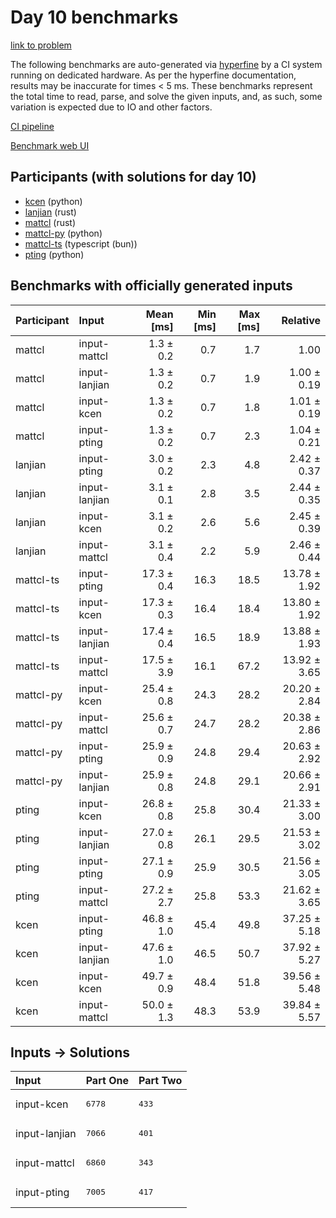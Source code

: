 # Day 10 benchmarks

[link to problem](https://adventofcode.com/2023/day/10)

The following benchmarks are auto-generated via
[hyperfine](https://github.com/sharkdp/hyperfine) by a CI system running on
dedicated hardware. As per the hyperfine documentation, results may be
inaccurate for times < 5 ms. These benchmarks represent the total time to read,
parse, and solve the given inputs, and, as such, some variation is expected due
to IO and other factors.

[CI pipeline](http://ci.papercode.net:8080/teams/main/pipelines/aoc2023)

[Benchmark web UI](https://aoc.ancalagon.black)


## Participants (with solutions for day 10)

- [kcen](https://github.com/kcen/aoc2023) (python)
- [lanjian](https://github.com/lanjian/aoc-2023) (rust)
- [mattcl](https://github.com/mattcl/aoc2023) (rust)
- [mattcl-py](https://github.com/mattcl/aoc2023-py) (python)
- [mattcl-ts](https://github.com/mattcl/aoc2023-js) (typescript (bun))
- [pting](https://github.com/pting/aoc2023) (python)


## Benchmarks with officially generated inputs

| Participant | Input | Mean [ms] | Min [ms] | Max [ms] | Relative |
|:---|:---|---:|---:|---:|---:|
| mattcl | input-mattcl | 1.3 ± 0.2 | 0.7 | 1.7 | 1.00 |
| mattcl | input-lanjian | 1.3 ± 0.2 | 0.7 | 1.9 | 1.00 ± 0.19 |
| mattcl | input-kcen | 1.3 ± 0.2 | 0.7 | 1.8 | 1.01 ± 0.19 |
| mattcl | input-pting | 1.3 ± 0.2 | 0.7 | 2.3 | 1.04 ± 0.21 |
| lanjian | input-pting | 3.0 ± 0.2 | 2.3 | 4.8 | 2.42 ± 0.37 |
| lanjian | input-lanjian | 3.1 ± 0.1 | 2.8 | 3.5 | 2.44 ± 0.35 |
| lanjian | input-kcen | 3.1 ± 0.2 | 2.6 | 5.6 | 2.45 ± 0.39 |
| lanjian | input-mattcl | 3.1 ± 0.4 | 2.2 | 5.9 | 2.46 ± 0.44 |
| mattcl-ts | input-pting | 17.3 ± 0.4 | 16.3 | 18.5 | 13.78 ± 1.92 |
| mattcl-ts | input-kcen | 17.3 ± 0.3 | 16.4 | 18.4 | 13.80 ± 1.92 |
| mattcl-ts | input-lanjian | 17.4 ± 0.4 | 16.5 | 18.9 | 13.88 ± 1.93 |
| mattcl-ts | input-mattcl | 17.5 ± 3.9 | 16.1 | 67.2 | 13.92 ± 3.65 |
| mattcl-py | input-kcen | 25.4 ± 0.8 | 24.3 | 28.2 | 20.20 ± 2.84 |
| mattcl-py | input-mattcl | 25.6 ± 0.7 | 24.7 | 28.2 | 20.38 ± 2.86 |
| mattcl-py | input-pting | 25.9 ± 0.9 | 24.8 | 29.4 | 20.63 ± 2.92 |
| mattcl-py | input-lanjian | 25.9 ± 0.8 | 24.8 | 29.1 | 20.66 ± 2.91 |
| pting | input-kcen | 26.8 ± 0.8 | 25.8 | 30.4 | 21.33 ± 3.00 |
| pting | input-lanjian | 27.0 ± 0.8 | 26.1 | 29.5 | 21.53 ± 3.02 |
| pting | input-pting | 27.1 ± 0.9 | 25.9 | 30.5 | 21.56 ± 3.05 |
| pting | input-mattcl | 27.2 ± 2.7 | 25.8 | 53.3 | 21.62 ± 3.65 |
| kcen | input-pting | 46.8 ± 1.0 | 45.4 | 49.8 | 37.25 ± 5.18 |
| kcen | input-lanjian | 47.6 ± 1.0 | 46.5 | 50.7 | 37.92 ± 5.27 |
| kcen | input-kcen | 49.7 ± 0.9 | 48.4 | 51.8 | 39.56 ± 5.48 |
| kcen | input-mattcl | 50.0 ± 1.3 | 48.3 | 53.9 | 39.84 ± 5.57 |


## Inputs -> Solutions

| Input | Part One | Part Two |
|:---|:---|:---|
|input-kcen|<pre>6778</pre>|<pre>433</pre>|
|input-lanjian|<pre>7066</pre>|<pre>401</pre>|
|input-mattcl|<pre>6860</pre>|<pre>343</pre>|
|input-pting|<pre>7005</pre>|<pre>417</pre>|